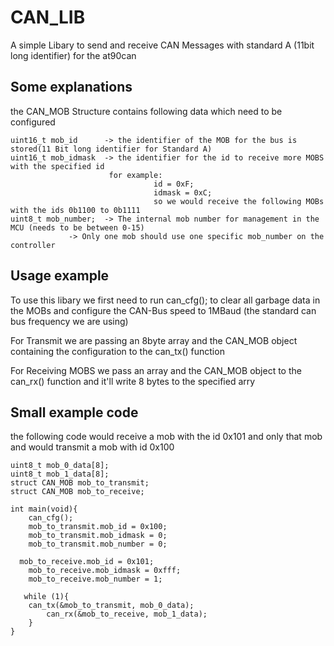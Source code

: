 # CAN_LIB
A simple Libary to send and receive CAN Messages with standard A (11bit long identifier) for the at90can

## Some explanations

the CAN_MOB Structure contains following data which need to be configured
```	
uint16_t mob_id      -> the identifier of the MOB for the bus is stored(11 Bit long identifier for Standard A)
uint16_t mob_idmask  -> the identifier for the id to receive more MOBS with the specified id
                      for example:
                                id = 0xF;
                                idmask = 0xC;
                                so we would receive the following MOBs with the ids 0b1100 to 0b1111
uint8_t mob_number;  -> The internal mob number for management in the MCU (needs to be between 0-15)
		     -> Only one mob should use one specific mob_number on the controller
```
## Usage example

To use this libary we first need to run can_cfg(); to clear all garbage data in the MOBs
and configure the CAN-Bus speed to 1MBaud (the standard can bus frequency we are using)

For Transmit we are passing an 8byte array and the CAN_MOB object containing the configuration to the can_tx() function

For Receiving MOBS we pass an array and the CAN_MOB object to the can_rx() function and it'll write 8 bytes to the specified arry

## Small example code
the following code would receive a mob with the id 0x101 and only that mob
and would transmit a mob with id 0x100

```
uint8_t mob_0_data[8];
uint8_t mob_1_data[8];
struct CAN_MOB mob_to_transmit;
struct CAN_MOB mob_to_receive;

int main(void){
	can_cfg();
	mob_to_transmit.mob_id = 0x100;
	mob_to_transmit.mob_idmask = 0;
	mob_to_transmit.mob_number = 0;
  
  mob_to_receive.mob_id = 0x101;
	mob_to_receive.mob_idmask = 0xfff;
	mob_to_receive.mob_number = 1;
	
   while (1){
	can_tx(&mob_to_transmit, mob_0_data);
     	can_rx(&mob_to_receive, mob_1_data);
	}
}
```
